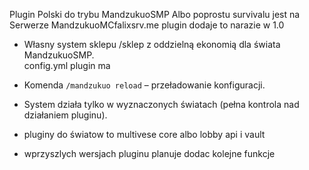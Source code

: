 Plugin Polski do trybu MandzukuoSMP Albo poprostu survivalu jest na Serwerze MandzukuoMCfalixsrv.me plugin dodaje
to narazie w 1.0 
- Własny system sklepu /sklep z oddzielną ekonomią dla świata MandzukuoSMP.  
config.yml plugin ma
- Komenda `/mandzukuo reload` – przeładowanie konfiguracji.  
- System działa tylko w wyznaczonych światach (pełna kontrola nad działaniem pluginu).

- pluginy do światow to multivese core albo lobby api i vault 
- wprzyszlych wersjach pluginu planuje dodac kolejne funkcje 
